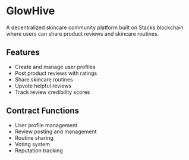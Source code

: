 # GlowHive

A decentralized skincare community platform built on Stacks blockchain where users can share product reviews and skincare routines.

## Features
- Create and manage user profiles
- Post product reviews with ratings
- Share skincare routines
- Upvote helpful reviews
- Track review credibility scores

## Contract Functions
- User profile management
- Review posting and management 
- Routine sharing
- Voting system
- Reputation tracking